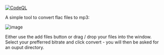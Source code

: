 [![CodeQL](https://github.com/jimmyeao/Flac2MP3/actions/workflows/codeql.yml/badge.svg)](https://github.com/jimmyeao/Flac2MP3/actions/workflows/codeql.yml)


A simple tool to convert flac files to mp3:


![image](https://github.com/jimmyeao/Flac2MP3/assets/5197831/a2f0e67a-351d-4797-82c4-59cc2ec04bff)

Either use the add files button or drag / drop your files into the window. Select your prefferred bitrate and click convert - you will then be asked for an ouput directory.
